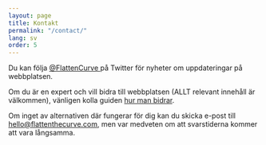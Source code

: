 ```yaml
---
layout: page
title: Kontakt
permalink: "/contact/"
lang: sv
order: 5
---
```

Du kan följa <a href="https://www.twitter.com/flattencurve"> @FlattenCurve </a> på Twitter för nyheter om uppdateringar på webbplatsen. 

Om du är en expert och vill bidra till webbplatsen (ALLT relevant innehåll är välkommen), vänligen kolla guiden [hur man bidrar](https://github.com/flattenthecurve/guide#how-to-contribute). 

Om inget av alternativen där fungerar för dig kan du skicka e-post till [hello@flattenthecurve.com](mailto:hello@flattenthecurve.com), men var medveten om att svarstiderna kommer att vara långsamma.
